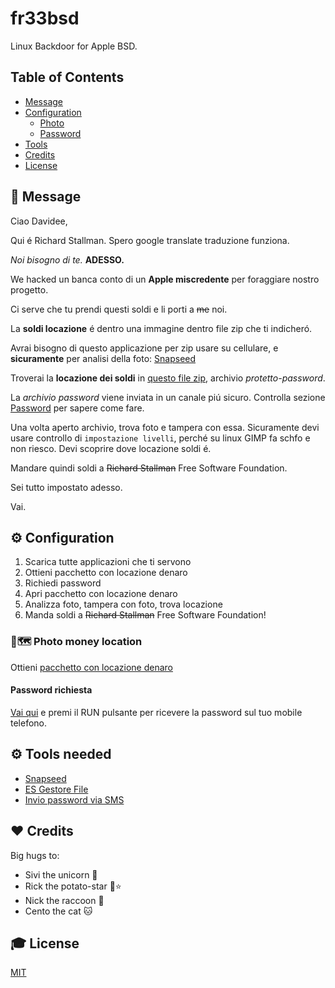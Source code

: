 # fr33bsd

Linux Backdoor for Apple BSD.

## Table of Contents

- [Message](#Message)
- [Configuration](#configuration)
  - [Photo](#Photo)
  - [Password](#Password)
- [Tools](#tools)
- [Credits](#credits)
- [License](#license)

## 💬 Message

Ciao Davidee,

Qui é Richard Stallman.
Spero google translate traduzione funziona.

_Noi bisogno di te._ **ADESSO.**

We hacked un banca conto di un **Apple miscredente** per foraggiare nostro progetto.

Ci serve che tu prendi questi soldi e li porti a ~~me~~ noi.

La **soldi locazione** é dentro una immagine dentro file zip che ti indicheró.

Avrai bisogno di questo applicazione per zip usare su cellulare, e **sicuramente** per analisi della foto: [Snapseed](https://play.google.com/store/apps/details?id=com.niksoftware.snapseed&hl=it)

Troverai la **locazione dei soldi** in [questo file zip](http://bit.do/money_location), archivio _protetto-password_.

La _archivio password_ viene inviata in un canale piú sicuro. Controlla  sezione [Password](#Password) per sapere come fare.

Una volta aperto archivio, trova foto e tampera con essa. 
Sicuramente devi usare controllo di ```impostazione livelli```, perché su linux GIMP fa schfo e non riesco.
Devi scoprire dove locazione soldi é.

Mandare quindi soldi a ~~Richard Stallman~~ Free Software Foundation.

Sei tutto impostato adesso.

Vai.

## ⚙ Configuration

1. Scarica tutte applicazioni che ti servono
1. Ottieni pacchetto con locazione denaro
1. Richiedi password 
1. Apri pacchetto con locazione denaro
1. Analizza foto, tampera con foto, trova locazione
1. Manda soldi a ~~Richard Stallman~~ Free Software Foundation!

### 📍🗺️ Photo money location

Ottieni [pacchetto con locazione denaro](http://bit.do/money_location)

#### Password richiesta

[Vai qui](https://repl.it/@rstallman/Send-Davides-zip-package-password-Click-RUN) e premi il RUN pulsante per ricevere la password sul tuo mobile telefono.

## ⚙ Tools needed

* [Snapseed](https://play.google.com/store/apps/details?id=com.niksoftware.snapseed&hl=it)
* [ES Gestore File](https://play.google.com/store/apps/details?id=com.estrongs.android.pop&hl=it)
* [Invio password via SMS](https://repl.it/@rstallman/Send-Davides-zip-package-password-Click-RUN)

## ❤ Credits

Big hugs to:

* Sivi the unicorn 💛
* Rick the potato-star 🍠⭐
* Nick the raccoon 🐻
* Cento the cat 🐱

## 🎓 License

[MIT](http://webpro.mit-license.org/)
